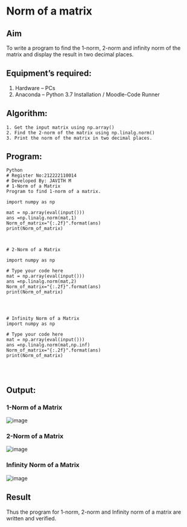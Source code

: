 # Norm of a matrix
## Aim
To write a program to find the 1-norm, 2-norm and infinity norm of the matrix and display the result in two decimal places.
## Equipment’s required:
1.	Hardware – PCs
2.	Anaconda – Python 3.7 Installation / Moodle-Code Runner
## Algorithm:
	1. Get the input matrix using np.array()   
    2. Find the 2-norm of the matrix using np.linalg.norm()
	3. Print the norm of the matrix in two decimal places.
## Program:
```
Python
# Register No:212222110014
# Developed By: JAVITH M
# 1-Norm of a Matrix
Program to find 1-norm of a matrix.

import numpy as np

mat = np.array(eval(input()))
ans =np.linalg.norm(mat,1)
Norm_of_matrix="{:.2f}".format(ans)
print(Norm_of_matrix)



# 2-Norm of a Matrix

import numpy as np

# Type your code here
mat = np.array(eval(input()))
ans =np.linalg.norm(mat,2)
Norm_of_matrix="{:.2f}".format(ans)
print(Norm_of_matrix)




# Infinity Norm of a Matrix
import numpy as np

# Type your code here
mat = np.array(eval(input()))
ans =np.linalg.norm(mat,np.inf)
Norm_of_matrix="{:.2f}".format(ans)
print(Norm_of_matrix)




```
## Output:
### 1-Norm of a Matrix
![image](https://github.com/JavithMohamad/Norm-of-a-matrix/assets/121215951/6edaebe9-d3b1-4637-97c7-090025701e07)


### 2-Norm of a Matrix
![image](https://github.com/JavithMohamad/Norm-of-a-matrix/assets/121215951/7d052cdd-007a-4569-8979-ce8c05e2f272)


### Infinity Norm of a Matrix
![image](https://github.com/JavithMohamad/Norm-of-a-matrix/assets/121215951/2a6ce6c5-06a9-4710-a62f-738205cef412)


## Result
Thus the program for 1-norm, 2-norm and Infinity norm of a matrix are written and verified.
